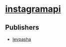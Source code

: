 # [instagramapi](https://pypi.org/project/instagramapi)



## Publishers
- [levpasha](https://pypi.org/user/levpasha)

